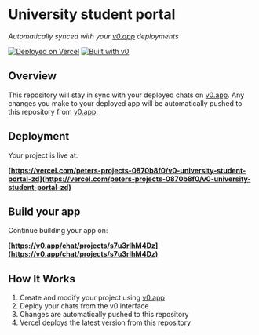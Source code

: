 # University student portal

*Automatically synced with your [v0.app](https://v0.app) deployments*

[![Deployed on Vercel](https://img.shields.io/badge/Deployed%20on-Vercel-black?style=for-the-badge&logo=vercel)](https://vercel.com/peters-projects-0870b8f0/v0-university-student-portal-zd)
[![Built with v0](https://img.shields.io/badge/Built%20with-v0.app-black?style=for-the-badge)](https://v0.app/chat/projects/s7u3rlhM4Dz)

## Overview

This repository will stay in sync with your deployed chats on [v0.app](https://v0.app).
Any changes you make to your deployed app will be automatically pushed to this repository from [v0.app](https://v0.app).

## Deployment

Your project is live at:

**[https://vercel.com/peters-projects-0870b8f0/v0-university-student-portal-zd](https://vercel.com/peters-projects-0870b8f0/v0-university-student-portal-zd)**

## Build your app

Continue building your app on:

**[https://v0.app/chat/projects/s7u3rlhM4Dz](https://v0.app/chat/projects/s7u3rlhM4Dz)**

## How It Works

1. Create and modify your project using [v0.app](https://v0.app)
2. Deploy your chats from the v0 interface
3. Changes are automatically pushed to this repository
4. Vercel deploys the latest version from this repository